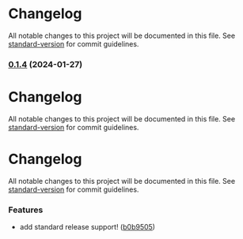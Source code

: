 # Changelog

All notable changes to this project will be documented in this file. See [standard-version](https://github.com/conventional-changelog/standard-version) for commit guidelines.

### [0.1.4](https://github.com/ptech12/listopia/compare/v0.1.3...v0.1.4) (2024-01-27)

# Changelog

All notable changes to this project will be documented in this file. See [standard-version](https://github.com/conventional-changelog/standard-version) for commit guidelines.


# Changelog

All notable changes to this project will be documented in this file. See [standard-version](https://github.com/conventional-changelog/standard-version) for commit guidelines.


### Features

* add standard release support! ([b0b9505](https://github.com/ptech12/listopia/commit/b0b9505c14c9bb11d38e8adead3cdbef009abf98))
